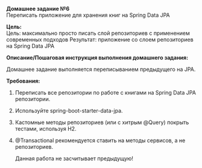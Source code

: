 **Домашнее задание №6**  
Переписать приложение для хранения книг на Spring Data JPA

**Цель:**  
Цель: максимально просто писать слой репозиториев с применением современных подходов
Результат: приложение со слоем репозиториев на Spring Data JPA

**Описание/Пошаговая инструкция выполнения домашнего задания:**

Домашнее задание выполняется переписыванием предыдущего на JPA.

**Требования:**

1. Переписать все репозитории по работе с книгами на Spring Data JPA репозитории.
2. Используйте spring-boot-starter-data-jpa.
3. Кастомные методы репозиториев (или с хитрым @Query) покрыть тестами, используя H2. 
4. @Transactional рекомендуется ставить на методы сервисов, а не репозиториев.
   
   Данная работа не засчитывает предыдущую!
